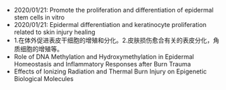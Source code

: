 * 2020/01/21: Promote the proliferation and differentiation of epidermal stem cells in vitro
* 2020/01/21: Epidermal differentiation and keratinocyte proliferation related to skin injury healing
* 1.在体外促进表皮干细胞的增殖和分化。2.皮肤损伤愈合有关的表皮分化，角质细胞的增殖等。
* Role of DNA Methylation and Hydroxymethylation in Epidermal Homeostasis and Inflammatory Responses after Burn Trauma
* Effects of Ionizing Radiation and Thermal Burn Injury on Epigenetic Biological Molecules 
